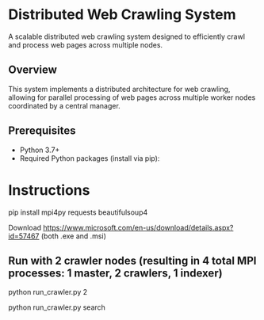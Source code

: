 # Distributed Web Crawling System

A scalable distributed web crawling system designed to efficiently crawl and process web pages across multiple nodes.

## Overview

This system implements a distributed architecture for web crawling, allowing for parallel processing of web pages across multiple worker nodes coordinated by a central manager.

## Prerequisites

- Python 3.7+
- Required Python packages (install via pip):

# Instructions

pip install mpi4py requests beautifulsoup4

Download https://www.microsoft.com/en-us/download/details.aspx?id=57467 (both .exe and .msi)

## Run with 2 crawler nodes (resulting in 4 total MPI processes: 1 master, 2 crawlers, 1 indexer)

python run_crawler.py 2

python run_crawler.py search
